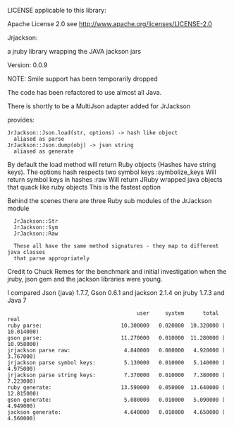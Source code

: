 LICENSE applicable to this library:

Apache License 2.0 see http://www.apache.org/licenses/LICENSE-2.0

Jrjackson:

a jruby library wrapping the JAVA jackson jars

Version: 0.0.9

NOTE: Smile support has been temporarily dropped

The code has been refactored to use almost all Java.

There is shortly to be a MultiJson adapter added for JrJackson

provides:

```
JrJackson::Json.load(str, options) -> hash like object
  aliased as parse
JrJackson::Json.dump(obj) -> json string
  aliased as generate
```

By default the load method will return Ruby objects (Hashes have string keys).
The options hash respects two symbol keys
  :symbolize_keys
    Will return symbol keys in hashes
  :raw
    Will return JRuby wrapped java objects that quack like ruby objects
    This is the fastest option

Behind the scenes there are three Ruby sub modules of the JrJackson module
```
  JrJackson::Str
  JrJackson::Sym
  JrJackson::Raw

  These all have the same method signatures - they map to different java classes
  that parse appropriately
```

Credit to Chuck Remes for the benchmark and initial
investigation when the jruby, json gem and the jackson
libraries were young.

I compared Json (java) 1.7.7, Gson 0.6.1 and jackson 2.1.4 on jruby 1.7.3 and Java 7
```
                                         user     system      total        real
ruby parse:                         10.300000   0.020000  10.320000 ( 10.014000)
gson parse:                         11.270000   0.010000  11.280000 ( 10.958000)
jrjackson parse raw:                 4.840000   0.080000   4.920000 (  3.767000)
jrjackson parse symbol keys:         5.130000   0.010000   5.140000 (  4.975000)
jrjackson parse string keys:         7.370000   0.010000   7.380000 (  7.223000)
ruby generate:                      13.590000   0.050000  13.640000 ( 12.815000)
gson generate:                       5.080000   0.010000   5.090000 (  4.949000)
jackson generate:                    4.640000   0.010000   4.650000 (  4.560000)
```
